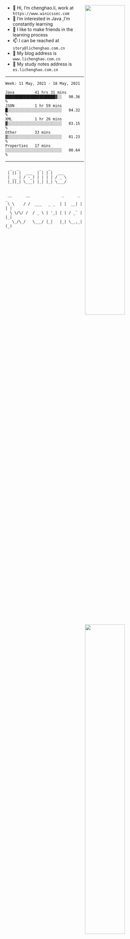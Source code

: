 [<img align="right" width="50%" src="https://github-readme-stats.vercel.app/api?username=lichlaughing&show_icons=true">](https://metrics.lecoq.io/ouuan?template=classic)
- 👋 Hi, I’m chenghao.li, work at `https://www.winicssec.com`
- 👀 I’m interested in Java ,I’m constantly learning
- 💞️ I like to make friends in the learning process
- 📫 I can be reached at `story@lichenghao.com.cn`
- 🔗 My blog address is `www.lichenghao.com.cn`
- 📖 My study notes address is `es.lichenghao.com.cn`

------
<!--START_SECTION:waka-->
```text
Week: 11 May, 2021 - 18 May, 2021

Java         41 hrs 31 mins  ██████████████████████▓░░   90.36 % 
JSON         1 hr 59 mins    █░░░░░░░░░░░░░░░░░░░░░░░░   04.32 % 
XML          1 hr 26 mins    ▓░░░░░░░░░░░░░░░░░░░░░░░░   03.15 % 
Other        33 mins         ▒░░░░░░░░░░░░░░░░░░░░░░░░   01.23 % 
Properties   17 mins         ░░░░░░░░░░░░░░░░░░░░░░░░░   00.64 % 
```
<!--END_SECTION:waka-->

------

[<img align="right" width="50%" src="https://www.clustrmaps.com/map_v2.png?cl=ffffff&w=300&t=tt&d=o2HGaalky8OiHBxnoPq9wPYTNv7qpo8ua9FG06sBqt4&co=2d78ad&ct=ffffff">](https://github.com/lichlaughing)

```
  _  _         _   _       
 | || |  ___  | | | |  ___ 
 | __ | / -_) | | | | / _ \
 |_||_| \___| |_| |_| \___/
                           
```
```
 __      __              _      _     _ 
 \ \    / /  ___   _ _  | |  __| |   | |
  \ \/\/ /  / _ \ | '_| | | / _` |   |_|
   \_/\_/   \___/ |_|   |_| \__,_|   (_)
                                        
```
